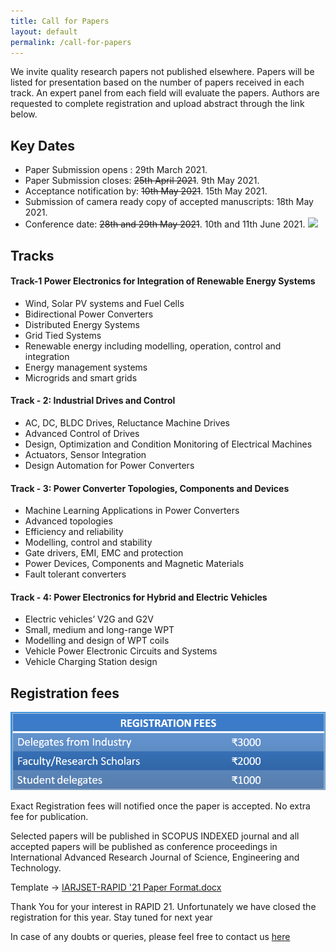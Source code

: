 ```yaml
---
title: Call for Papers
layout: default
permalink: /call-for-papers
---
```



We invite quality research papers not published elsewhere. Papers will be listed for presentation based on the number of papers received in each track. An expert panel from each field will evaluate the papers. Authors are requested to complete registration and upload abstract through the link below.

## Key Dates

- Paper Submission opens : 29th March 2021.
- Paper Submission closes: ~~25th April 2021~~. 9th May 2021.
- Acceptance notification by: ~~10th May 2021~~. 15th May 2021.
- Submission of camera ready copy of accepted manuscripts: 18th May 2021.
- Conference date: ~~28th and 29th May 2021~~. 10th and 11th June 2021. ![](https://img.shields.io/static/v1?label=&message=New&color=informational&style=flat)


## Tracks

#### Track-1 Power Electronics for Integration of Renewable Energy Systems 
- Wind, Solar PV systems and Fuel Cells
- Bidirectional Power Converters
- Distributed Energy Systems
- Grid Tied Systems
- Renewable energy including modelling, operation, control and integration
- Energy management systems
- Microgrids and smart grids

#### Track - 2: Industrial Drives and Control
- AC, DC, BLDC Drives, Reluctance Machine Drives
- Advanced Control of Drives
- Design, Optimization and Condition Monitoring of Electrical Machines
- Actuators, Sensor Integration
- Design Automation for Power Converters

#### Track - 3: Power Converter Topologies, Components and Devices
- Machine Learning Applications in Power Converters
- Advanced topologies
- Efficiency and reliability
- Modelling, control and stability
- Gate drivers, EMI, EMC and protection
- Power Devices, Components and Magnetic Materials
- Fault tolerant converters

#### Track - 4: Power Electronics for Hybrid and Electric Vehicles
- Electric vehicles’ V2G and G2V 
- Small, medium and long-range WPT
- Modelling and design of WPT coils
- Vehicle Power Electronic Circuits and Systems
- Vehicle Charging Station design

## Registration fees

![](/assests/regfees.png)

Exact Registration fees will notified once the paper is accepted.
No extra fee for publication.

Selected papers will be published in SCOPUS INDEXED journal and all accepted papers will be published as conference proceedings in International Advanced Research Journal of Science, Engineering and Technology.

Template -> [IARJSET-RAPID '21 Paper Format.docx](https://github.com/rapid-nssce/rapid-nssce.github.io/files/6350349/IARJSET-RAPID.21.Paper.Format.docx)


<!--[Click here](https://forms.gle/SG2WgFsVyH9woUqD7) to register for the conference.-->
Thank You for your interest in RAPID 21. Unfortunately we have closed the registration for this year. Stay tuned for next year

In case of any doubts or queries, please feel free to contact us [here](/contact-us)
